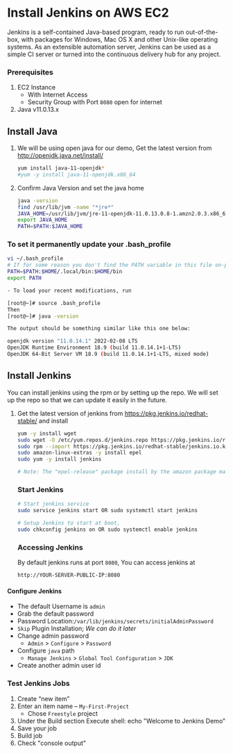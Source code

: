 # Install Jenkins on AWS EC2
Jenkins is a self-contained Java-based program, ready to run out-of-the-box, with packages for Windows, Mac OS X and other Unix-like operating systems. As an extensible automation server, Jenkins can be used as a simple CI server or turned into the continuous delivery hub for any project.


### Prerequisites
1. EC2 Instance 
   - With Internet Access
   - Security Group with Port `8080` open for internet
1. Java v11.0.13.x 

## Install Java
1. We will be using open java for our demo, Get the latest version from http://openjdk.java.net/install/
   ```sh
   yum install java-11-openjdk*
   #yum -y install java-11-openjdk.x86_64
   ```

1. Confirm Java Version and set the java home
   ```sh
   java -version
   find /usr/lib/jvm -name "*jre*"
   JAVA_HOME=/usr/lib/jvm/jre-11-openjdk-11.0.13.0.8-1.amzn2.0.3.x86_64
   export JAVA_HOME
   PATH=$PATH:$JAVA_HOME
   
 ### To set it permanently update your .bash_profile
   ```sh
   vi ~/.bash_profile
   # If for some reason you don't find the PATH variable in this file on-premise, please add these lines along with the JAVA_HOME variable you're trying to setup.
   PATH=$PATH:$HOME/.local/bin:$HOME/bin
   export PATH

   - To load your recent modifications, run
   
   [root@~]# source .bash_profile
   Then
   [root@~]# java -version
   
   The output should be something similar like this one below:

openjdk version "11.0.14.1" 2022-02-08 LTS
OpenJDK Runtime Environment 18.9 (build 11.0.14.1+1-LTS)
OpenJDK 64-Bit Server VM 18.9 (build 11.0.14.1+1-LTS, mixed mode)
   ```
## Install Jenkins
 You can install jenkins using the rpm or by setting up the repo. We will set up the repo so that we can update it easily in the future.
1. Get the latest version of jenkins from https://pkg.jenkins.io/redhat-stable/ and install
   ```sh
   yum -y install wget
   sudo wget -O /etc/yum.repos.d/jenkins.repo https://pkg.jenkins.io/redhat-stable/jenkins.repo
   sudo rpm --import https://pkg.jenkins.io/redhat-stable/jenkins.io.key
   sudo amazon-linux-extras -y install epel 
   sudo yum -y install jenkins

   # Note: The "epel-release" package install by the amazon package manager will help in getting the "daemonize" package required as a dependency by the "jenkins" package.
   ```


   ### Start Jenkins
   ```sh
   # Start jenkins service
   sudo service jenkins start OR sudo systemctl start jenkins

   # Setup Jenkins to start at boot,
   sudo chkconfig jenkins on OR sudo systemctl enable jenkins
   ```

   ### Accessing Jenkins
   By default jenkins runs at port `8080`, You can access jenkins at
   ```sh
   http://YOUR-SERVER-PUBLIC-IP:8080
   ```
  #### Configure Jenkins
- The default Username is `admin`
- Grab the default password 
- Password Location:`/var/lib/jenkins/secrets/initialAdminPassword`
- `Skip` Plugin Installation; _We can do it later_
- Change admin password
   - `Admin` > `Configure` > `Password`
- Configure `java` path
  - `Manage Jenkins` > `Global Tool Configuration` > `JDK`  
- Create another admin user id

### Test Jenkins Jobs
1. Create “new item”
1. Enter an item name – `My-First-Project`
   - Chose `Freestyle` project
1. Under the Build section
	Execute shell: echo "Welcome to Jenkins Demo"
1. Save your job 
1. Build job
1. Check "console output"

